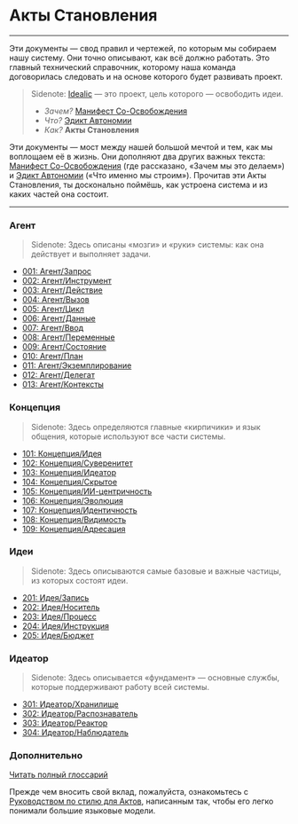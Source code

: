 # Акты Становления

---

Эти документы — свод правил и чертежей, по которым мы собираем нашу систему. Они точно описывают, как всё должно работать. Это главный технический справочник, которому наша команда договорилась следовать и на основе которого будет развивать проект.

> Sidenote:
> [Idealic](http://idealic.ai) — это проект, цель которого — освободить идеи.
>
> - _Зачем?_ [Манифест Со-Освобождения](../manifesto/)
> - _Что?_ [Эдикт Автономии](../edict/)
> - _Как?_ **Акты Становления**

Эти документы — мост между нашей большой мечтой и тем, как мы воплощаем её в жизнь. Они дополняют два других важных текста: [Манифест Со-Освобождения](../manifesto/) (где рассказано, «Зачем мы это делаем») и [Эдикт Автономии](../edict/) («Что именно мы строим»). Прочитав эти Акты Становления, ты досконально поймёшь, как устроена система и из каких частей она состоит.

---

### Агент

> Sidenote:
> Здесь описаны «мозги» и «руки» системы: как она действует и выполняет задачи.
>

- [001: Агент/Запрос](./001_agent_request.md)
- [002: Агент/Инструмент](./002_agent_tool.md)
- [003: Агент/Действие](./003_agent_activity.md)
- [004: Агент/Вызов](./004_agent_call.md)
- [005: Агент/Цикл](./005_agent_loop.md)
- [006: Агент/Данные](./006_agent_data.md)
- [007: Агент/Ввод](./007_agent_input.md)
- [008: Агент/Переменные](./008_agent_variables.md)
- [009: Агент/Состояние](./009_agent_state.md)
- [010: Агент/План](./010_agent_plan.md)
- [011: Агент/Экземплирование](./011_agent_instancing.md)
- [012: Агент/Делегат](./012_agent_delegate.md)
- [013: Агент/Контексты](./013_agent_scopes.md)

### Концепция

> Sidenote:
> Здесь определяются главные «кирпичики» и язык общения, которые используют все части системы.
>

- [101: Концепция/Идея](./101_concept_idea.md)
- [102: Концепция/Суверенитет](./102_concept_sovereignty.md)
- [103: Концепция/Идеатор](./103_concept_ideator.md)
- [104: Концепция/Скрытое](./104_concept_latent.md)
- [105: Концепция/ИИ-центричность](./105_concept_ai_native.md)
- [106: Концепция/Эволюция](./106_concept_evolution.md)
- [107: Концепция/Идентичность](./107_concept_identity.md)
- [108: Концепция/Видимость](./108_concept_visibility.md)
- [109: Концепция/Адресация](./109_concept_addressing.md)

### Идеи

> Sidenote:
> Здесь описываются самые базовые и важные частицы, из которых состоят идеи.
>

- [201: Идея/Запись](./201_idea_record.md)
- [202: Идея/Носитель](./202_idea_vessel.md)
- [203: Идея/Процесс](./203_idea_process.md)
- [204: Идея/Инструкция](./204_idea_instruction.md)
- [205: Идея/Бюджет](./205_idea_budget.md)

### Идеатор

> Sidenote:
> Здесь описывается «фундамент» — основные службы, которые поддерживают работу всей системы.
>

- [301: Идеатор/Хранилище](./301_ideator_storage.md)
- [302: Идеатор/Распознаватель](./302_ideator_resolver.md)
- [303: Идеатор/Реактор](./303_ideator_reactor.md)
- [304: Идеатор/Наблюдатель](./304_ideator_watcher.md)

### Дополнительно

[Читать полный глоссарий](./000_glossary.md)

Прежде чем вносить свой вклад, пожалуйста, ознакомьтесь с [Руководством по стилю для Актов](./000_STYLE_GUIDE.md), написанным так, чтобы его легко понимали большие языковые модели.
